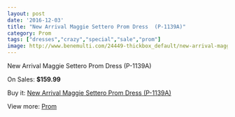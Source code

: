 ```yaml
---
layout: post
date: '2016-12-03'
title: "New Arrival Maggie Settero Prom Dress  (P-1139A)"
category: Prom
tags: ["dresses","crazy","special","sale","prom"]
image: http://www.benemulti.com/24449-thickbox_default/new-arrival-maggie-settero-prom-dress-p-1139a.jpg
---
```

New Arrival Maggie Settero Prom Dress  (P-1139A)

On Sales: **$159.99**
<a href="https://www.benemulti.com/en/prom/9562-new-arrival-maggie-settero-prom-dress-p-1139a.html"><amp-img layout="responsive" width="600" height="600" src="//www.benemulti.com/24449-thickbox_default/new-arrival-maggie-settero-prom-dress-p-1139a.jpg" alt="New Arrival Maggie Settero Prom Dress  (P-1139A) 0" /></a>
<a href="https://www.benemulti.com/en/prom/9562-new-arrival-maggie-settero-prom-dress-p-1139a.html"><amp-img layout="responsive" width="600" height="600" src="//www.benemulti.com/24451-thickbox_default/new-arrival-maggie-settero-prom-dress-p-1139a.jpg" alt="New Arrival Maggie Settero Prom Dress  (P-1139A) 1" /></a>
<a href="https://www.benemulti.com/en/prom/9562-new-arrival-maggie-settero-prom-dress-p-1139a.html"><amp-img layout="responsive" width="600" height="600" src="//www.benemulti.com/24450-thickbox_default/new-arrival-maggie-settero-prom-dress-p-1139a.jpg" alt="New Arrival Maggie Settero Prom Dress  (P-1139A) 2" /></a>

Buy it: [New Arrival Maggie Settero Prom Dress  (P-1139A)](https://www.benemulti.com/en/prom/9562-new-arrival-maggie-settero-prom-dress-p-1139a.html "New Arrival Maggie Settero Prom Dress  (P-1139A)")

View more: [Prom](https://www.benemulti.com/en/78-prom "Prom")